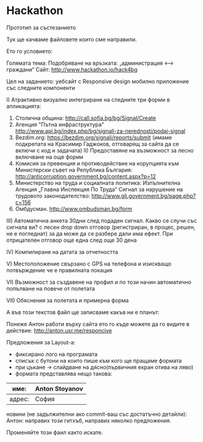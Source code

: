 ﻿# Hackathon
Прототип за състезанието

Тук ще качваме файловете които сме направили.

Ето го условието:

Голямата тема: Подобряване на връзката: „администрация <–> граждани“
Сайт: http://www.hackathon.io/hack4bg

Цел на заданието: 
уебсайт с Responsive design
мобилно приложение със следните компоненти

I) Атрактивно визуално интегриране на следните три форми в апликацията:
1. Столична община: <http://call.sofia.bg/bg/Signal/Create>
2. Агенция "Пътна инфраструктура" <http://www.api.bg/index.php/bg/signali-za-nerednosti/podaj-signal>
3. Bezdim.org:  <https://bezdim.org/signali/reports/submit>
(имаме подкрепата на Красимир Гаджоков, отговарящ за сайта да се включи с код и задачата)
II) Предоставяне на възможност за лесно включване на още форми
1. Комисия за превенция и противодействие на корупцията към Министерски съвет на Република България: <http://anticorruption.government.bg/content.aspx?p=12>
2. Министерство на труда и социалната политика: Изпълнителна Агенция „Главна Инспекция По Труда“ Сигнал за нарушение на трудовото законодателство: <http://www.gli.government.bg/page.php?c=156>
3. Омбдусман. http://www.ombudsman.bg/form

III) Автоматична анкета 30дни след подаден сигнал. Какво се случи със сигнала ви? с лесен drop down отговор (регистриран, в процес, решен, не е погледнат) за да може да се разбере дали има ефект. При отрицателен отговор още една след още 30 дена

IV) Компилиране на датата за отчетността

V) Местоположение свързано с GPS на телефона и изискващо потвърждение че е правилната локация 

VI) Възможност за създавене на профил и по този начин автоматично попълване на повече от полетата

VII) Обяснения за полетата и примерна форма


А във този текстов файл ще записваме какъв ни е планът:

Понеже Антон работи върху сайта ето го къде можете да го видите в действие:
http://anton.usr.me/responcive

Предложения за Layout-а:
- фиксирано лого на програмата
- списък с бутони на които пише към кого ще пращаме формата
- при цъкане -> слайдване на дясно(първичния екран отива на ляво)
- формата представлява нещо такова:

име:   | Anton Stoyanov
-------|---------------
адрес: | София

новини (не задължителни ако commit-ваш със достатъчно детайли):
Антон: направих този гитхъб, направих няколко предложения.


Променяйте този фаил както искате.